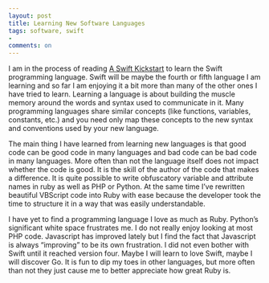 ```yaml
---
layout: post
title: Learning New Software Languages
tags: software, swift
-
comments: on
---
```

I am in the process of reading [A Swift Kickstart](https://pragprog.com/book/d-dsswift/a-swift-kickstart-second-edition) to learn the Swift programming language. Swift will be maybe the fourth or fifth language I am learning and so far I am enjoying it a bit more than many of the other ones I have tried to learn. Learning a language is about building the muscle memory around the words and syntax used to communicate in it. Many programming languages share similar concepts (like functions, variables, constants, etc.) and you need only map these concepts to the new syntax and conventions used by your new language.

The main thing I have learned from learning new languages is that good code can be good code in many languages and bad code can be bad code in many languages. More often than not the language itself does not impact whether the code is good. It is the skill of the author of the code that makes a difference. It is quite possible to write obfuscatory variable and attribute names in ruby as well as PHP or Python. At the same time I’ve rewritten beautiful VBScript code into Ruby with ease because the developer took the time to structure it in a way that was easily understandable.

I have yet to find a programming language I love as much as Ruby. Python’s significant white space frustrates me. I do not really enjoy looking at most PHP code. Javascript has improved lately but I find the fact that Javascript is always “improving” to be its own frustration. I did not even bother with Swift until it reached version four. Maybe I will learn to love Swift, maybe I will discover Go. It is fun to dip my toes in other languages, but more often than not they just cause me to better appreciate how great Ruby is.